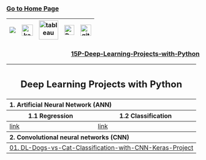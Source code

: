 ### [Go to Home Page](https://github.com/celik-muhammed)

<div align="center">
  
| [![](https://img.shields.io/badge/linkedin-%230077B5.svg?&style=for-the-badge&logo=linkedin&logoColor=white)][Linkedin] | [<img src="https://www.kaggle.com/static/images/site-logo.svg" alt="kaggle" height="28.5"/>][kaggle] | [<img src="https://www.tableau.com/sites/default/files/2021-05/tableau_rgb_500x104.png" alt="tableau" height="50"/>][tableau] | [<picture><source media="(prefers-color-scheme: dark)" srcset="https://theme.zdassets.com/theme_assets/224203/4a55138e21ad44a9c72c8295181c79fe938a2ae6.svg" alt="kaggle" height="26"><img alt="Dark" src="https://cdn-static-1.medium.com/sites/medium.com/about/images/Medium-Logo-Black-RGB-1.svg" alt="kaggle" height="26"></picture>][medium] | [<img src="https://user-images.githubusercontent.com/94930605/160260064-ff3aa908-cbfd-4350-ab28-a26a0b7a1819.png" alt="github_pages" height="28.5"/>][github_pages] |
|:-:|:-:|:-:|:-:|:-:|

<!-- CHANGE-05 .../myname/ myname yerine profil user name yaz -->
[Linkedin]: https://www.linkedin.com/in/çelik-muhammed/ "LinkedIn"
[kaggle]: https://www.kaggle.com/clkmuhammed "Kaggle Page"
[tableau]: https://public.tableau.com/app/profile/celikmuhammed "Tableau Page"
[medium]: https://celik-muhammed.medium.com/ "Medium Page"
[github_pages]: https://celik-muhammed.github.io/ "GitHub Pages"
  
<h3 align='right'>
  
[15P-Deep-Learning-Projects-with-Python](https://github.com/celik-muhammed/15P-Deep-Learning-Projects-with-Python/blob/master/README.md)
</h3>

<table>
<thead><tr><th colspan=2><h2 alin='center'>Deep Learning Projects with Python</h2></tr></thead>
<thead align='left'><tr><th colspan=2>1. Artificial Neural Network (ANN)</th></tr></thead>
<thead><tr><th>1.1 Regression</th><th>1.2 Classification</th></tr></thead>
<tbody>
  <tr>
    <td><a href="">link</a></td>
    <td><a href="">link</a></td>
  </tr>
</tbody>
<thead align='left'><tr><th colspan=2>2. Convolutional neural networks (CNN)</th></tr></thead>
<tbody>
  <tr>
    <td colspan=2><a href="https://github.com/celik-muhammed/DL-Dogs-vs-Cat-Classification-with-CNN-Keras-Project/blob/master/README.md">01. DL-Dogs-vs-Cat-Classification-with-CNN-Keras-Project</a></td>
  </tr>
</tbody>
</table>  
  
</div>
